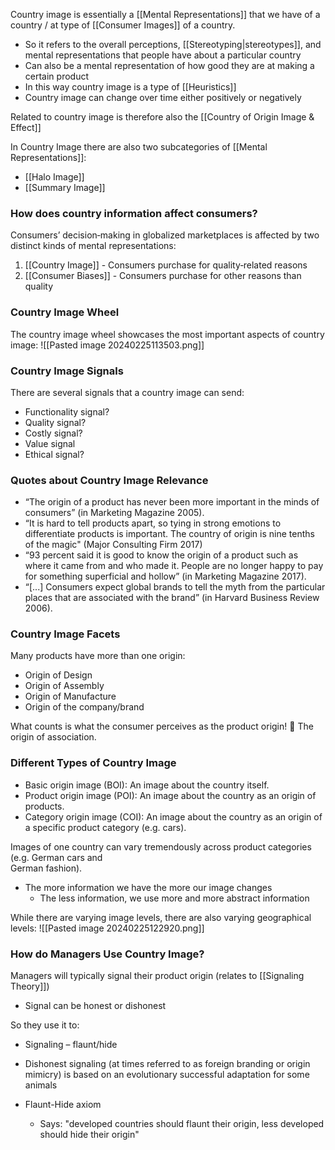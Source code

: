 Country image is essentially a [[Mental Representations]] that we have of a country / at type of [[Consumer Images]] of a country.
- So it refers to the overall perceptions, [[Stereotyping|stereotypes]], and mental representations that people have about a particular country
- Can also be a mental representation of how good they are at making a certain product
- In this way country image is a type of [[Heuristics]]
- Country image can change over time either positively or negatively

Related to country image is therefore also the [[Country of Origin Image & Effect]]

In Country Image there are also two subcategories of [[Mental Representations]]:
- [[Halo Image]]
- [[Summary Image]]
### How does country information affect consumers?
Consumers’ decision‐making in globalized marketplaces is affected by two distinct kinds of mental representations:
1. [[Country Image]] - Consumers purchase for quality‐related reasons
2. [[Consumer Biases]] - Consumers purchase for other reasons than quality

### Country Image Wheel
The country image wheel showcases the most important aspects of country image:
![[Pasted image 20240225113503.png]]

### Country Image Signals
There are several signals that a country image can send:  
- Functionality signal?  
- Quality signal?  
- Costly signal?  
- Value signal  
- Ethical signal?

### Quotes about Country Image Relevance
- “The origin of a product has never been more important in the minds of consumers” (in Marketing Magazine 2005).  
- “It is hard to tell products apart, so tying in strong emotions to differentiate products is important. The country of origin is nine tenths of the magic" (Major Consulting Firm 2017)  
- “93 percent said it is good to know the origin of a product such as where it came from and who made it. People are no longer happy to pay for something superficial and hollow” (in Marketing Magazine 2017).  
- “[...] Consumers expect global brands to tell the myth from the particular places that are associated with the brand” (in Harvard Business Review 2006).

### Country Image Facets
Many products have more than one origin:  
- Origin of Design  
- Origin of Assembly  
- Origin of Manufacture  
- Origin of the company/brand  

What counts is what the consumer perceives as the product origin!  The origin of association.


### Different Types of Country Image
- Basic origin image (BOI): An image about the country itself.  
- Product origin image (POI): An image about the country as an origin of products.  
- Category origin image (COI): An image about the country as an origin of a specific product category (e.g. cars).  

Images of one country can vary tremendously across product categories (e.g. German cars and  
German fashion).
- The more information we have the more our image changes
	- The less information, we use more and more abstract information

While there are varying image levels, there are also varying geographical levels:
![[Pasted image 20240225122920.png]]

### How do Managers Use Country Image?
Managers will typically signal their product origin (relates to [[Signaling Theory]])
- Signal can be honest or dishonest

So they use it to:
- Signaling – flaunt/hide
- Dishonest signaling (at times referred to as foreign branding or origin mimicry) is based on an evolutionary successful adaptation for some animals

- Flaunt-Hide axiom
	- Says: "developed countries should flaunt their origin, less developed should hide their origin"



